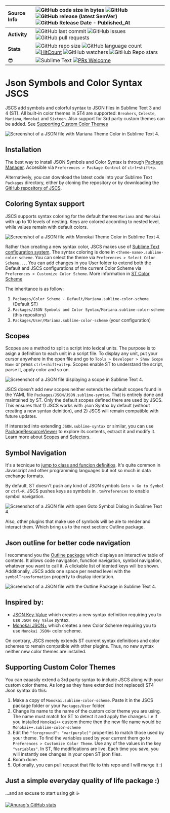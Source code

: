 | __Source Info__ | ![GitHub code size in bytes](https://img.shields.io/github/languages/code-size/Monox18/JsonSymbolsAndColorSyntax) ![GitHub](https://img.shields.io/github/license/Monox18/JsonSymbolsAndColorSyntax) ![GitHub release (latest SemVer)](https://img.shields.io/github/v/release/Monox18/JsonSymbolsAndColorSyntax)  ![GitHub Release Date - Published_At](https://img.shields.io/github/release-date/Monox18/JsonSymbolsAndColorSyntax?display_date=published_at) |
| :--- | :--- |
| __Activity__ | ![GitHub last commit](https://img.shields.io/github/last-commit/Monox18/JsonSymbolsAndColorSyntax) ![GitHub issues](https://img.shields.io/github/issues/Monox18/JsonSymbolsAndColorSyntax) ![GitHub pull requests](https://img.shields.io/github/issues-pr/Monox18/JsonSymbolsAndColorSyntax) |
| __Stats__ | ![GitHub repo size](https://img.shields.io/github/repo-size/Monox18/JsonSymbolsAndColorSyntax) ![GitHub language count](https://img.shields.io/github/languages/count/Monox18/JsonSymbolsAndColorSyntax) [![HitCount](https://hits.dwyl.com/Monox18/BreadcrumbsJsonSymbolsAndColorSyntax.svg?style=flat-square&show=unique)](http://hits.dwyl.com/Monox18/BreadcrumbsJsonSymbolsAndColorSyntax) ![GitHub watchers](https://img.shields.io/github/watchers/Monox18/JsonSymbolsAndColorSyntax) ![GitHub Repo stars](https://img.shields.io/github/stars/Monox18/JsonSymbolsAndColorSyntax)|
|   😎 |![Sublime Text](https://img.shields.io/badge/sublime_text-%23575757.svg?style=for-the-badge&logo=sublime-text&logoColor=important) [![PRs Welcome](https://img.shields.io/badge/PRs-welcome-brightgreen.svg?style=flat-square)](https://makeapullrequest.com)|








  
# Json Symbols and Color Syntax JSCS
JSCS add symbols and colorful syntax to JSON files in Sublime Text 3 and 4 (ST). All built-in color themes in ST4 are supported: `Breakers`, `Celeste`, `Mariana`, `Monokai` and `Sixteen`. Also support for 3rd party custom themes can be added. See [Supporting Custom Color Themes](#supporting-custom-color-themes)

![Screenshot of a JSON file with Mariana Theme Color in Sublime Text 4.](images/mariana-sample.png)


## Installation

The best way to install JSON Symbols and Color Syntax is through [Package Manager](https://packagecontrol.io/). Accesible via `Preferences > Package Control` or `ctrl+shift+p`.

Alternatively, you can download the latest code into your Sublime Text `Packages` directory, either by cloning the repository or by downloading the [GitHub repository of JSCS](https://github.com/Monox18/JsonSymbolsAndColorSyntax).

## Coloring Syntax support
JSCS supports syntax coloring for the default themes `Mariana` and `Monokai` with up to 10 levels of nesting. Keys are colored according to nested level, while values remain with default colors. 

![Screenshot of a JSON file with Monokai Theme Color in Sublime Text 4.](images/monokai-sample.png)

Rather than creating a new syntax color, JSCS makes use of [Sublime Text configuration system](https://www.sublimetext.com/docs/settings.html). The syntax coloring is done in `<theme-name>.sublime-color-scheme`. You can select the theme via `Preferences > Select Color Scheme...`. You can add changes in you User folder to extend both the Default and JSCS configurations of the current Color Scheme via `Preferences > Customize Color Scheme`. More information in [ST Color Scheme](https://www.sublimetext.com/docs/color_schemes.html)

The inheritance is as follow:
1) `Packages/Color Scheme - Default/Mariana.sublime-color-scheme` (Default ST)
2) `Packages/JSON Symbols and Color Syntax/Mariana.sublime-color-scheme` (this repository)
3) `Packages/User/Mariana.sublime-color-scheme` (your configuration)

## Scopes
Scopes are a method to split a script into lexical units. The purpose is to asign a definition to each unit in a script file. To display any unit, put your cursor anywhere in the open file and go to `Tools > Developer > Show Scope Name` or press `ctrl+shift+alt+p`. Scopes enable ST to understand the script, parse it, apply color and so on.

![Screenshot of a JSON file displaying a scope in Sublime Text 4.](images/scopes-sample.png)

JSCS doesn't add new scopes neither extends the default scopes found in the YAML file `Packages/JSON/JSON.sublime-syntax`. That is entirely done and maintained by ST. Only the default scopes defined there are used by JSCS. This ensures that 1) JSCS works with .json Syntax by default (without creating a new syntax deinition), and 2) JSCS will remain compatible with future updates.

If interested into extending `JSON.sublime-syntax` or similar, you can use [PackageResourceViewer](https://github.com/skuroda/PackageResourceViewer) to explore its contents, extract it and modify it. Learn more about [Scopes](https://www.sublimetext.com/docs/scope_naming.html) and [Selectors](https://www.sublimetext.com/docs/selectors.html).

## Symbol Navigation
It's a tecnique to [jump to class and funcion definitios](https://docs.sublimetext.io/reference/symbols.html). It's quite common in Javascript and other programming languages but not so much in data exchange formats. 

By default, ST doesn't push any kind of JSON symbols `Goto > Go to Symbol` or `ctrl+R`. JSCS pushes keys as symbols in `.tmPreferences` to enable symbol navigation. 

![Screenshot of a JSON file with open Goto Symbol Dialog in Sublime Text 4.](images/symbols-sample.png)

Also, other plugins that make use of symbols will be ale to render and interact them. Which bring us to the next section: Outline package. 

## Json outline for better code navigation
I recommend you the [Outline package](https://github.com/warmdev/SublimeOutline) which displays an interactive table of contents. It allows code navigation, function navigation, symbol navigation, whatever you want to call it. A clickable list of idented keys will be shown. Additionally, JSCS adds one space per nested level with the `symbolTransformation` property to display identation. 

![Screenshot of a JSON file with the Outline Package in Sublime Text 4.](images/outline-sample.png)

## Inspired by: 
* [JSON Key-Value](https://github.com/aurule/json-kv) which creates a new syntax definition requiring you to use `JSON Key Value` syntax.
* [Monokai JSON+](https://github.com/ColibriApps/MonokaiJsonPlus) which creates a new Color Scheme requiring you to use `Monokai JSON+` color scheme. 

On contrary, JSCS merely extends ST current syntax definitions and color schemes to remain compatible with other plugins. Thus, no new syntax neither new color themes are installed.

## Supporting Custom Color Themes
You can eaaasily extend a 3rd party syntax to include JSCS along with your custom color theme. As long as they have extended (not replaced) ST4 Json syntax do this:
1) Make a copy of `Monokai.sublime-color-scheme`. Paste it in the JSCS package folder or your `Packages/User` folder.
2) Change its name to the name of the custom color theme you are using. The name must match for ST to detect it and apply the changes. I.e if you installed `Monokai++` custom theme then the new file name would be `Monokai++.sublime-color-scheme`
3) Edit the `"foreground": "var(purple)"` properties to match those used by your theme. To find the variables used by your current them go to `Preferences > Customize Color Theme`. Use any of the values in the key `"variables"`. In ST, file modifications are live. Each time you save, you will instantly see changes in your open ST json files.
4) Boom done. 
5) Optionally, you can pull request that file to this repo and I will merge it :)

## Just a simple everyday quality of life package :)

...and an excuse to start using git ☕

[![Anurag's GitHub stats](https://github-readme-stats.vercel.app/api?username=Monox18&theme=dracula&show_icons=true)](https://github.com/anuraghazra/github-readme-stats)
